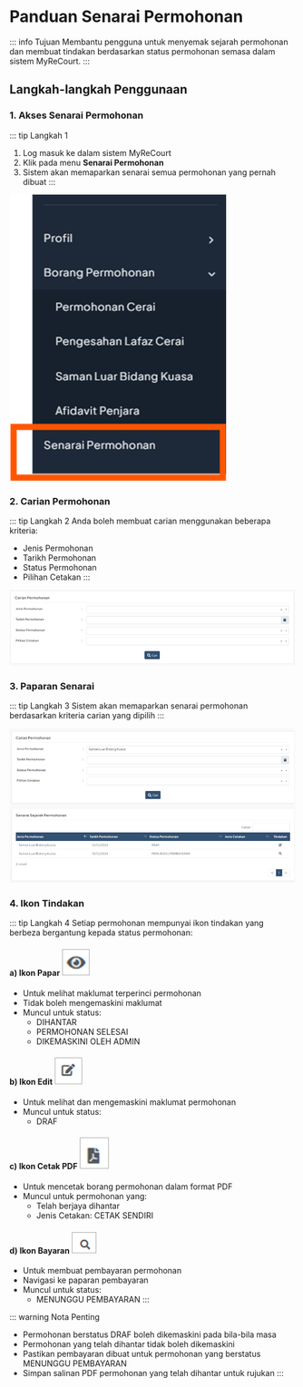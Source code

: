 # Panduan Senarai Permohonan

::: info Tujuan
Membantu pengguna untuk menyemak sejarah permohonan dan membuat tindakan berdasarkan status permohonan semasa dalam sistem MyReCourt.
:::

## Langkah-langkah Penggunaan

### 1. Akses Senarai Permohonan

::: tip Langkah 1
1. Log masuk ke dalam sistem MyReCourt
2. Klik pada menu **Senarai Permohonan**
3. Sistem akan memaparkan senarai semua permohonan yang pernah dibuat
:::

![Menu Senarai Permohonan](./image/senarai-permohonan/image1.png)

### 2. Carian Permohonan

::: tip Langkah 2
Anda boleh membuat carian menggunakan beberapa kriteria:
- Jenis Permohonan
- Tarikh Permohonan
- Status Permohonan
- Pilihan Cetakan
:::

![Carian Permohonan](./image/senarai-permohonan/image2.png)

### 3. Paparan Senarai

::: tip Langkah 3
Sistem akan memaparkan senarai permohonan berdasarkan kriteria carian yang dipilih
:::

![Senarai Permohonan](./image/senarai-permohonan/image3.png)

### 4. Ikon Tindakan

::: tip Langkah 4
Setiap permohonan mempunyai ikon tindakan yang berbeza bergantung kepada status permohonan:

#### a) Ikon Papar ![Ikon Papar](./image/senarai-permohonan/image4.png)
- Untuk melihat maklumat terperinci permohonan
- Tidak boleh mengemaskini maklumat
- Muncul untuk status:
  - DIHANTAR
  - PERMOHONAN SELESAI
  - DIKEMASKINI OLEH ADMIN

#### b) Ikon Edit ![Ikon Edit](./image/senarai-permohonan/image5.png)
- Untuk melihat dan mengemaskini maklumat permohonan
- Muncul untuk status:
  - DRAF

#### c) Ikon Cetak PDF ![Ikon PDF](./image/senarai-permohonan/image6.png)
- Untuk mencetak borang permohonan dalam format PDF
- Muncul untuk permohonan yang:
  - Telah berjaya dihantar
  - Jenis Cetakan: CETAK SENDIRI

#### d) Ikon Bayaran ![Ikon Bayaran](./image/senarai-permohonan/image7.png)
- Untuk membuat pembayaran permohonan
- Navigasi ke paparan pembayaran
- Muncul untuk status:
  - MENUNGGU PEMBAYARAN
:::

::: warning Nota Penting
- Permohonan berstatus DRAF boleh dikemaskini pada bila-bila masa
- Permohonan yang telah dihantar tidak boleh dikemaskini
- Pastikan pembayaran dibuat untuk permohonan yang berstatus MENUNGGU PEMBAYARAN
- Simpan salinan PDF permohonan yang telah dihantar untuk rujukan
::: 